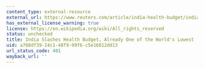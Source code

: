 ```yaml
---
content_type: external-resource
external_url: https://www.reuters.com/article/india-health-budget/india-slashes-health-budget-already-one-of-the-worlds-lowest-idUSL3N0U72W920141223
has_external_license_warning: true
license: https://en.wikipedia.org/wiki/All_rights_reserved
status: unchecked
title: India Slashes Health Budget, Already One of the World's Lowest
uid: a768df39-24c1-48f9-99f6-c5e16812dd13
url_status_code: 401
wayback_url: ''
---
```

